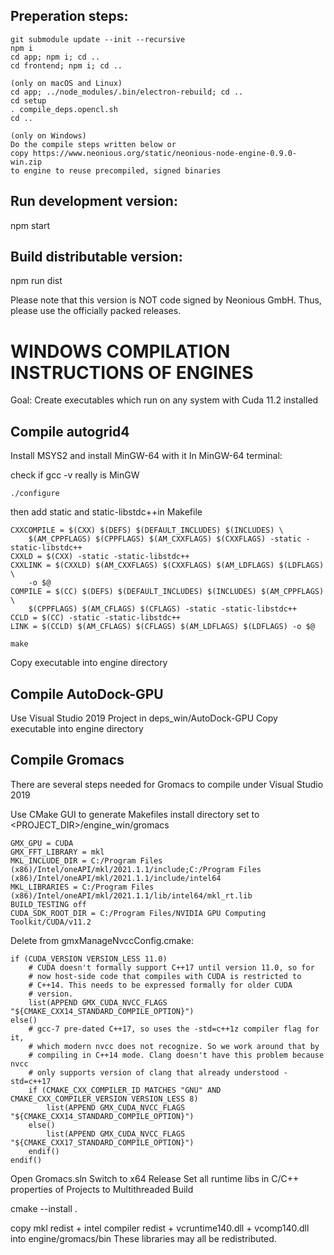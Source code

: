 ## Preperation steps:

	git submodule update --init --recursive
	npm i
	cd app; npm i; cd ..
	cd frontend; npm i; cd ..
	
	(only on macOS and Linux)
	cd app; ../node_modules/.bin/electron-rebuild; cd ..
	cd setup
	. compile_deps.opencl.sh
	cd ..
	
	(only on Windows)
	Do the compile steps written below or
	copy https://www.neonious.org/static/neonious-node-engine-0.9.0-win.zip
	to engine to reuse precompiled, signed binaries


## Run development version:

npm start


## Build distributable version:

npm run dist

Please note that this version is NOT code signed by Neonious GmbH.
Thus, please use the officially packed releases.


# WINDOWS COMPILATION INSTRUCTIONS OF ENGINES

Goal: Create executables which run on any system with Cuda 11.2 installed

## Compile autogrid4

Install MSYS2 and install MinGW-64 with it
In MinGW-64 terminal:

check if gcc -v really is MinGW

	./configure

then add static and static-libstdc++in Makefile

	CXXCOMPILE = $(CXX) $(DEFS) $(DEFAULT_INCLUDES) $(INCLUDES) \
		$(AM_CPPFLAGS) $(CPPFLAGS) $(AM_CXXFLAGS) $(CXXFLAGS) -static -static-libstdc++
	CXXLD = $(CXX) -static -static-libstdc++
	CXXLINK = $(CXXLD) $(AM_CXXFLAGS) $(CXXFLAGS) $(AM_LDFLAGS) $(LDFLAGS) \
		-o $@
	COMPILE = $(CC) $(DEFS) $(DEFAULT_INCLUDES) $(INCLUDES) $(AM_CPPFLAGS) \
		$(CPPFLAGS) $(AM_CFLAGS) $(CFLAGS) -static -static-libstdc++
	CCLD = $(CC) -static -static-libstdc++
	LINK = $(CCLD) $(AM_CFLAGS) $(CFLAGS) $(AM_LDFLAGS) $(LDFLAGS) -o $@

	make

Copy executable into engine directory

## Compile AutoDock-GPU

Use Visual Studio 2019 Project in deps_win/AutoDock-GPU
Copy executable into engine directory

## Compile Gromacs

There are several steps needed for Gromacs to compile under Visual Studio 2019

Use CMake GUI to generate Makefiles
install directory set to <PROJECT_DIR>/engine_win/gromacs

	GMX_GPU = CUDA
	GMX_FFT_LIBRARY = mkl
	MKL_INCLUDE_DIR = C:/Program Files (x86)/Intel/oneAPI/mkl/2021.1.1/include;C:/Program Files (x86)/Intel/oneAPI/mkl/2021.1.1/include/intel64
	MKL_LIBRARIES = C:/Program Files (x86)/Intel/oneAPI/mkl/2021.1.1/lib/intel64/mkl_rt.lib
	BUILD_TESTING off
	CUDA_SDK_ROOT_DIR = C:/Program Files/NVIDIA GPU Computing Toolkit/CUDA/v11.2

Delete from gmxManageNvccConfig.cmake:

	if (CUDA_VERSION VERSION_LESS 11.0)
	    # CUDA doesn't formally support C++17 until version 11.0, so for
	    # now host-side code that compiles with CUDA is restricted to
	    # C++14. This needs to be expressed formally for older CUDA
	    # version.
	    list(APPEND GMX_CUDA_NVCC_FLAGS "${CMAKE_CXX14_STANDARD_COMPILE_OPTION}")
	else()
	    # gcc-7 pre-dated C++17, so uses the -std=c++1z compiler flag for it,
	    # which modern nvcc does not recognize. So we work around that by
	    # compiling in C++14 mode. Clang doesn't have this problem because nvcc
	    # only supports version of clang that already understood -std=c++17
	    if (CMAKE_CXX_COMPILER_ID MATCHES "GNU" AND CMAKE_CXX_COMPILER_VERSION VERSION_LESS 8)
	        list(APPEND GMX_CUDA_NVCC_FLAGS "${CMAKE_CXX14_STANDARD_COMPILE_OPTION}")
	    else()
	        list(APPEND GMX_CUDA_NVCC_FLAGS "${CMAKE_CXX17_STANDARD_COMPILE_OPTION}")
	    endif()
	endif()

Open Gromacs.sln
Switch to x64 Release
Set all runtime libs in C/C++ properties of Projects to Multithreaded
Build

cmake --install .

copy mkl redist + intel compiler redist + vcruntime140.dll + vcomp140.dll into engine/gromacs/bin
These libraries may all be redistributed.
